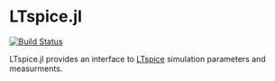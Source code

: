 # LTspice.jl

[![Build Status](https://travis-ci.org/cstook/LTspice.jl.svg?branch=master)](https://travis-ci.org/cstook/LTspice.jl)


LTspice.jl provides an interface to [LTspice<TM>](http://www.linear.com/designtools/software/#LTspice) simulation parameters and measurments.
